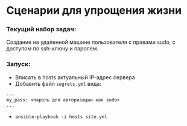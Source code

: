 # Сценарии для упрощения жизни

### Текущий набор задач:
Создание на удаленной машине пользователя с правами sudo, с доступом по ssh-ключу и паролем.

### Запуск:
* Вписать в hosts актуальный IP-адрес сервера
* Добавить файл `segrets.yml` вида:
```
---
my_pass: <пароль для авторизации как sudo>
...
```
* `ansible-playbook -i hosts site.yml`

